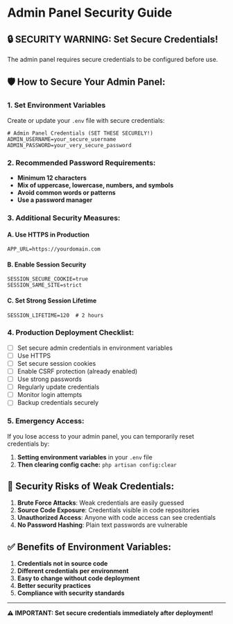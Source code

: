 # Admin Panel Security Guide

## 🔒 **SECURITY WARNING: Set Secure Credentials!**

The admin panel requires secure credentials to be configured before use.

## 🛡️ **How to Secure Your Admin Panel:**

### **1. Set Environment Variables**

Create or update your `.env` file with secure credentials:

```env
# Admin Panel Credentials (SET THESE SECURELY!)
ADMIN_USERNAME=your_secure_username
ADMIN_PASSWORD=your_very_secure_password
```

### **2. Recommended Password Requirements:**

-   **Minimum 12 characters**
-   **Mix of uppercase, lowercase, numbers, and symbols**
-   **Avoid common words or patterns**
-   **Use a password manager**

### **3. Additional Security Measures:**

#### **A. Use HTTPS in Production**

```env
APP_URL=https://yourdomain.com
```

#### **B. Enable Session Security**

```env
SESSION_SECURE_COOKIE=true
SESSION_SAME_SITE=strict
```

#### **C. Set Strong Session Lifetime**

```env
SESSION_LIFETIME=120  # 2 hours
```

### **4. Production Deployment Checklist:**

-   [ ] Set secure admin credentials in environment variables
-   [ ] Use HTTPS
-   [ ] Set secure session cookies
-   [ ] Enable CSRF protection (already enabled)
-   [ ] Use strong passwords
-   [ ] Regularly update credentials
-   [ ] Monitor login attempts
-   [ ] Backup credentials securely

### **5. Emergency Access:**

If you lose access to your admin panel, you can temporarily reset credentials by:

1. **Setting environment variables** in your `.env` file
2. **Then clearing config cache:** `php artisan config:clear`

## 🚨 **Security Risks of Weak Credentials:**

1. **Brute Force Attacks**: Weak credentials are easily guessed
2. **Source Code Exposure**: Credentials visible in code repositories
3. **Unauthorized Access**: Anyone with code access can see credentials
4. **No Password Hashing**: Plain text passwords are vulnerable

## ✅ **Benefits of Environment Variables:**

1. **Credentials not in source code**
2. **Different credentials per environment**
3. **Easy to change without code deployment**
4. **Better security practices**
5. **Compliance with security standards**

---

**⚠️ IMPORTANT: Set secure credentials immediately after deployment!**
